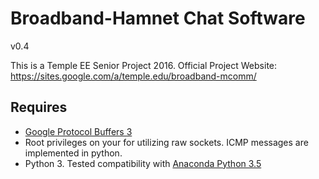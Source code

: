 # Broadband-Hamnet Chat Software
v0.4

This is a Temple EE Senior Project 2016. 
Official Project Website: https://sites.google.com/a/temple.edu/broadband-mcomm/

## Requires 
- [Google Protocol Buffers 3][] 
- Root privileges on your for utilizing raw sockets. ICMP messages are
implemented in python. 
- Python 3. Tested compatibility with [Anaconda Python 3.5][]

[Anaconda Python 3.5]: https://www.continuum.io/downloads
[Google Protocol Buffers 3]: https://developers.google.com/protocol-buffers/